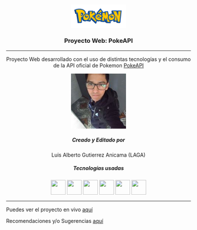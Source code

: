 
<p align="center">
<img src="https://raw.githubusercontent.com/LAGAxyz/PokeAPI/master/img/pokelogo.png" width="150">
</p>

<h3 align="center">Proyecto Web: PokeAPI</h3>

------------

<p align="center">
Proyecto Web desarrollado con el uso de distintas tecnologías y el consumo de la API oficial de Pokemon
<a href="https://pokeapi.co/">PokeAPI</a>
</p>

<p align="center">
<img src="https://raw.githubusercontent.com/LAGAxyz/LAGAxyz/master/Foto%20(perfil).jpg" width="150">
</p>

<h5 align="center">Creado y Editado por</h5>
<p align="center">Luis Alberto Gutierrez Anicama (LAGA)</p>

<h5 align="center">Tecnologías usadas</h3>
<p align="center">
    <a> <img src="https://www.vectorlogo.zone/logos/git-scm/git-scm-icon.svg" width="40" height="40"/> </a>
    <a> <img src="https://devicon.dev/devicon.git/icons/github/github-original.svg" width="40" height="40"/> </a>
    <a> <img src="https://devicons.github.io/devicon/devicon.git/icons/html5/html5-original.svg" width="40" height="40"/> </a>
    <a> <img src="https://devicons.github.io/devicon/devicon.git/icons/css3/css3-original.svg" width="40" height="40"/> </a>
    <a> <img src="https://devicons.github.io/devicon/devicon.git/icons/javascript/javascript-original.svg" width="40" height="40"/> </a>
    <a> <img src="https://devicon.dev/devicon.git/icons/bootstrap/bootstrap-plain.svg" width="40" height="40"/> </a>
</p>

------------

<p>Puedes ver el proyecto en vivo <a href="https://lagaxyz.github.io/PokeAPI/index.html">aquí</a></p>
<p>Recomendaciones y/o Sugerencias <a href="https://github.com/LAGAxyz/PokeAPI/issues">aquí</a></p>
